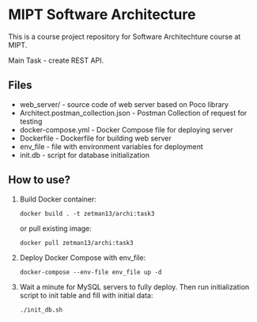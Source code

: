 # MIPT Software Architecture

This is a course project repository for Software Architechture course at MIPT. 

Main Task - create REST API.

## Files

- web_server/ - source code of web server based on Poco library
- Architect.postman_collection.json - Postman Collection of request for testing
- docker-compose.yml - Docker Compose file for deploying server
- Dockerfile - Dockerfile for building web server
- env_file - file with environment variables for deployment
- init.db - script for database initialization

## How to use?

1. Build Docker container:
    
    `docker build . -t zetman13/archi:task3`

   or pull existing image:

   `docker pull zetman13/archi:task3`

3. Deploy Docker Compose with env_file:
   
   `docker-compose --env-file env_file up -d`

4. Wait a minute for MySQL servers to fully deploy. Then run initialization script to init table and fill with initial data:
   
   `./init_db.sh`